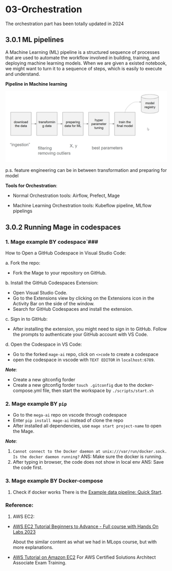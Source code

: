 # 03-Orchestration


The orchestration part has been totally updated in 2024

## 3.0.1 ML pipelines
A Machine Learning (ML) pipeline is a structured sequence of processes that are used to automate the workflow involved in building, training, and deploying machine learning models. When we are given a existed notebook, we might want to turn it to a sequence of steps, which is easily to execute and understand.

**Pipeline in Machine learning**

![Pipeline in Machine learning](../images/pipeline.png)

 p.s. feature engineering can be in between transformation and preparing for model

**Tools for Orchestration**:
- Normal Orchestration tools: Airflow, Prefect, Mage

- Machine Learning Orchestration tools: Kubeflow pipeline, MLflow pipelings

## 3.0.2 Running Mage in codespaces

### 1. Mage example BY codespace`###

How to Open a GitHub Codespace in Visual Studio Code:

a.  Fork the repo:
- Fork the Mage to your repository on GitHub.

b. Install the GitHub Codespaces Extension:
- Open Visual Studio Code.
- Go to the Extensions view by clicking on the Extensions icon in the Activity Bar on the side of the window.
- Search for GitHub Codespaces and install the extension.

c. Sign in to GitHub:
- After installing the extension, you might need to sign in to GitHub. Follow the prompts to authenticate your GitHub account with VS Code.

d. Open the Codespace in VS Code:
- Go to the forked `mage-ai` repo, click on `<>code` to create a codespace
- open the codespace in vscode with `TEXT EDITOR` in  `localhost:6789`.

***Note***:

- Create a new gitconfig forder 
- Create a new gitconfig forder `touch .gitconfig` due to the docker-compose.yml file, then start the workspace by `./scripts/start.sh`

### 2. Mage example BY `pip`

- Go to the `mega-ai` repo on vscode through codespace
- Enter `pip install mage-ai` instead of clone the repo
- After installed all dependencies, use `mage start project-name` to open the Mage.

***Note***:

1. `Cannot connect to the Docker daemon at unix:///var/run/docker.sock. Is the docker daemon running?`
ANS: Make sure the docker is running.
2. After typing in browser, the code does not show in local env
ANS: Save the code first.


### 3. Mage example BY Docker-compose ###
1. Check if docker works
There is the 
[Example data pipeline: Quick Start](https://github.com/DataTalksClub/mlops-zoomcamp/blob/main/03-orchestration/3.0/README.md).




### Reference: 
1. AWS EC2: 
* [AWS EC2 Tutorial Beginners to Advance - Full course with Hands On Labs 2023](https://www.youtube.com/watch?v=8SQnGqp3YZM)
    
    About the similar content as what we had in MLops course, but with more explanations.
* [AWS Tutorial on Amazon EC2](https://qyoutube.com/watch?v=8bIW7qlldLg)
    For AWS Certified Solutions Architect Associate Exam Training.







